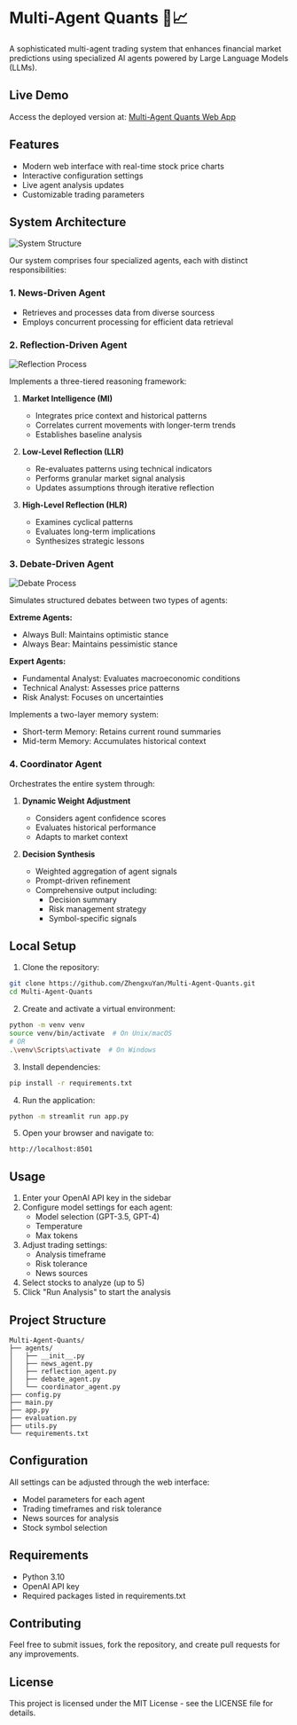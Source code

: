 # Multi-Agent Quants 🤖📈

A sophisticated multi-agent trading system that enhances financial market predictions using specialized AI agents powered by Large Language Models (LLMs).

## Live Demo

Access the deployed version at: [Multi-Agent Quants Web App](https://multi-agent-quants.streamlit.app/)

## Features

- Modern web interface with real-time stock price charts
- Interactive configuration settings
- Live agent analysis updates
- Customizable trading parameters

## System Architecture

![System Structure](utils/structure.png)

Our system comprises four specialized agents, each with distinct responsibilities:

### 1. News-Driven Agent
- Retrieves and processes data from diverse sourcess
- Employs concurrent processing for efficient data retrieval

### 2. Reflection-Driven Agent
![Reflection Process](utils/reflect.png)

Implements a three-tiered reasoning framework:

1. **Market Intelligence (MI)**
   - Integrates price context and historical patterns
   - Correlates current movements with longer-term trends
   - Establishes baseline analysis

2. **Low-Level Reflection (LLR)**
   - Re-evaluates patterns using technical indicators
   - Performs granular market signal analysis
   - Updates assumptions through iterative reflection

3. **High-Level Reflection (HLR)**
   - Examines cyclical patterns
   - Evaluates long-term implications
   - Synthesizes strategic lessons

### 3. Debate-Driven Agent
![Debate Process](utils/debate.png)

Simulates structured debates between two types of agents:

**Extreme Agents:**
- Always Bull: Maintains optimistic stance
- Always Bear: Maintains pessimistic stance

**Expert Agents:**
- Fundamental Analyst: Evaluates macroeconomic conditions
- Technical Analyst: Assesses price patterns
- Risk Analyst: Focuses on uncertainties

Implements a two-layer memory system:
- Short-term Memory: Retains current round summaries
- Mid-term Memory: Accumulates historical context

### 4. Coordinator Agent
Orchestrates the entire system through:

1. **Dynamic Weight Adjustment**
   - Considers agent confidence scores
   - Evaluates historical performance
   - Adapts to market context

2. **Decision Synthesis**
   - Weighted aggregation of agent signals
   - Prompt-driven refinement
   - Comprehensive output including:
     - Decision summary
     - Risk management strategy
     - Symbol-specific signals

## Local Setup

1. Clone the repository:
```bash
git clone https://github.com/ZhengxuYan/Multi-Agent-Quants.git
cd Multi-Agent-Quants
```

2. Create and activate a virtual environment:
```bash
python -m venv venv
source venv/bin/activate  # On Unix/macOS
# OR
.\venv\Scripts\activate  # On Windows
```

3. Install dependencies:
```bash
pip install -r requirements.txt
```

4. Run the application:
```bash
python -m streamlit run app.py
```

5. Open your browser and navigate to:
```
http://localhost:8501
```

## Usage

1. Enter your OpenAI API key in the sidebar
2. Configure model settings for each agent:
   - Model selection (GPT-3.5, GPT-4)
   - Temperature
   - Max tokens
3. Adjust trading settings:
   - Analysis timeframe
   - Risk tolerance
   - News sources
4. Select stocks to analyze (up to 5)
5. Click "Run Analysis" to start the analysis

## Project Structure

```
Multi-Agent-Quants/
├── agents/
│   ├── __init__.py
│   ├── news_agent.py
│   ├── reflection_agent.py
│   ├── debate_agent.py
│   └── coordinator_agent.py
├── config.py
├── main.py
├── app.py
├── evaluation.py
├── utils.py
└── requirements.txt
```

## Configuration

All settings can be adjusted through the web interface:
- Model parameters for each agent
- Trading timeframes and risk tolerance
- News sources for analysis
- Stock symbol selection

## Requirements

- Python 3.10
- OpenAI API key
- Required packages listed in requirements.txt

## Contributing

Feel free to submit issues, fork the repository, and create pull requests for any improvements.

## License

This project is licensed under the MIT License - see the LICENSE file for details.